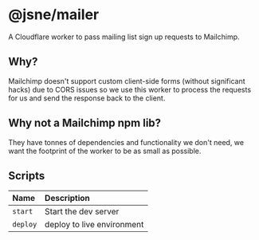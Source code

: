 # @jsne/mailer

A Cloudflare worker to pass mailing list sign up requests to Mailchimp.

## Why?

Mailchimp doesn't support custom client-side forms (without significant hacks) due to CORS
issues so we use this worker to process the requests for us and send the response back to
the client.

## Why not a Mailchimp npm lib?

They have tonnes of dependencies and functionality we don't need, we want the footprint
of the worker to be as small as possible.

## Scripts

| Name     | Description                |
| :------- | :------------------------- |
| `start`  | Start the dev server       |
| `deploy` | deploy to live environment |
